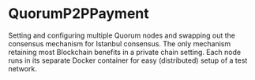 # QuorumP2PPayment

Setting and configuring multiple Quorum nodes and swapping out the consensus mechanism for Istanbul consensus. The only mechanism retaining most Blockchain benefits in a private chain setting. Each node runs in its separate Docker container for easy (distributed) setup of a test network.
